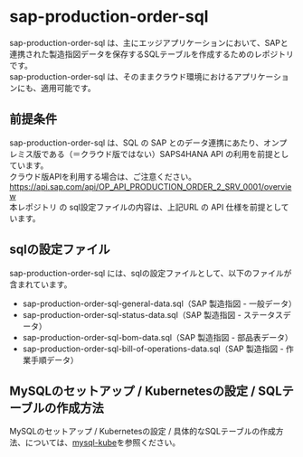 # sap-production-order-sql

sap-production-order-sql は、主にエッジアプリケーションにおいて、SAPと連携された製造指図データを保存するSQLテーブルを作成するためのレポジトリです。  
sap-production-order-sql は、そのままクラウド環境におけるアプリケーションにも、適用可能です。  

## 前提条件  
sap-production-order-sql は、SQL の SAP とのデータ連携にあたり、オンプレミス版である（＝クラウド版ではない）SAPS4HANA API の利用を前提としています。  
クラウド版APIを利用する場合は、ご注意ください。  
https://api.sap.com/api/OP_API_PRODUCTION_ORDER_2_SRV_0001/overview  
本レポジトリ の sql設定ファイルの内容は、上記URL の API 仕様を前提としています。  

## sqlの設定ファイル

sap-production-order-sql には、sqlの設定ファイルとして、以下のファイルが含まれています。  

* sap-production-order-sql-general-data.sql（SAP 製造指図 - 一般データ）  
* sap-production-order-sql-status-data.sql（SAP 製造指図 - ステータスデータ）  
* sap-production-order-sql-bom-data.sql（SAP 製造指図 - 部品表データ）  
* sap-production-order-sql-bill-of-operations-data.sql（SAP 製造指図 - 作業手順データ）  

## MySQLのセットアップ / Kubernetesの設定 / SQLテーブルの作成方法  

MySQLのセットアップ / Kubernetesの設定 / 具体的なSQLテーブルの作成方法、については、[mysql-kube](https://github.com/latonaio/mysql-kube)を参照ください。  